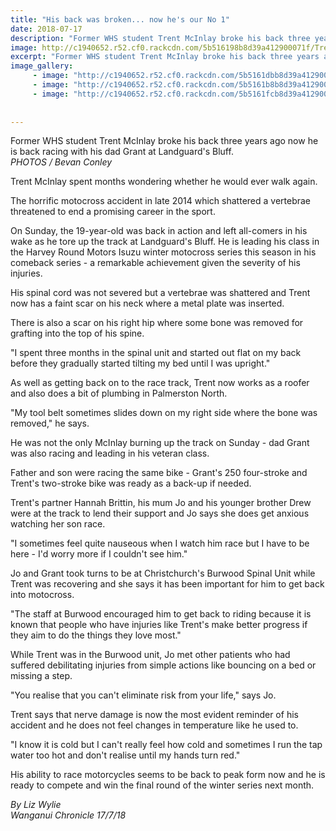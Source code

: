 ```yaml
---
title: "His back was broken... now he's our No 1"
date: 2018-07-17
description: "Former WHS student Trent McInlay broke his back three years ago now he is back motocross racing with his dad Grant..."
image: http://c1940652.r52.cf0.rackcdn.com/5b516198b8d39a412900071f/Trent-McInlay-with-dad-chron-17-July.gif
excerpt: "Former WHS student Trent McInlay broke his back three years ago now he is back motocross racing with his dad Grant."
image_gallery:
     - image: "http://c1940652.r52.cf0.rackcdn.com/5b5161dbb8d39a4129000723/Trent-McInlay-on-bike-chron-17-July.gif"
     - image: "http://c1940652.r52.cf0.rackcdn.com/5b5161b8b8d39a4129000721/Trent-McInlay-in-air-chron-17-July.gif"
     - image: "http://c1940652.r52.cf0.rackcdn.com/5b5161fcb8d39a4129000725/Trent-McInlay-racing-chron-17-July.gif"
    
    
---
```


<p><span><span>Former WHS student Trent McInlay&nbsp;</span>broke his back three years ago now he is back racing with his dad Grant</span>&nbsp;at Landguard's Bluff.<br /><em>PHOTOS / Bevan Conley</em></p>
<p class="element element-paragraph">Trent McInlay spent months wondering whether he would ever walk again.</p>
<p class="element element-paragraph">The horrific motocross accident in late 2014 which shattered a vertebrae threatened to end a promising career in the sport.</p>
<p class="element element-paragraph">On Sunday, the 19-year-old was back in action and left all-comers in his wake as he tore up the track at Landguard's Bluff. He is leading his class in the Harvey Round Motors Isuzu winter motocross series this season in his comeback series - a remarkable achievement given the severity of his injuries.</p>
<p class="element element-paragraph">His spinal cord was not severed but a vertebrae was shattered and Trent now has a faint scar on his neck where a metal plate was inserted.</p>
<p class="element element-paragraph">There is also a scar on his right hip where some bone was removed for grafting into the top of his spine.</p>
<p class="element element-paragraph">"I spent three months in the spinal unit and started out flat on my back before they gradually started tilting my bed until I was upright."</p>
<p class="element element-paragraph">As well as getting back on to the race track, Trent now works as a roofer and also does a bit of plumbing in Palmerston North.</p>
<p class="element element-paragraph">"My tool belt sometimes slides down on my right side where the bone was removed," he says.</p>
<p class="element element-paragraph">He was not the only McInlay burning up the track on Sunday - dad Grant was also racing and leading in his veteran class.</p>
<p class="element element-paragraph">Father and son were racing the same bike - Grant's 250 four-stroke and Trent's two-stroke bike was ready as a back-up if needed.</p>
<p class="element element-paragraph">Trent's partner Hannah Brittin, his mum Jo and his younger brother Drew were at the track to lend their support and Jo says she does get anxious watching her son race.</p>
<p class="element element-paragraph">"I sometimes feel quite nauseous when I watch him race but I have to be here - I'd worry more if I couldn't see him."</p>
<p class="element element-paragraph">Jo and Grant took turns to be at Christchurch's Burwood Spinal Unit while Trent was recovering and she says it has been important for him to get back into motocross.</p>
<p class="element element-paragraph">"The staff at Burwood encouraged him to get back to riding because it is known that people who have injuries like Trent's make better progress if they aim to do the things they love most."</p>
<p class="element element-paragraph">While Trent was in the Burwood unit, Jo met other patients who had suffered debilitating injuries from simple actions like bouncing on a bed or missing a step.</p>
<p class="element element-paragraph">"You realise that you can't eliminate risk from your life," says Jo.</p>
<p class="element element-paragraph">Trent says that nerve damage is now the most evident reminder of his accident and he does not feel changes in temperature like he used to.</p>
<p class="element element-paragraph">"I know it is cold but I can't really feel how cold and sometimes I run the tap water too hot and don't realise until my hands turn red."</p>
<p class="element element-paragraph">His ability to race motorcycles seems to be back to peak form now and he is ready to compete and win the final round of the winter series next month.</p>
<p class="element element-paragraph"><em>By Liz Wylie</em><br /><em>Wanganui Chronicle 17/7/18</em></p>

